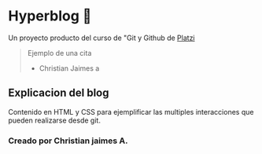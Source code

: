 # Hyperblog 💚
Un proyecto producto del  curso de "Git y Github de [Platzi](https://platzi.com/ "Platzi")
> Ejemplo de una cita 
> -  Christian Jaimes a

## Explicacion del blog
Contenido en HTML y CSS para ejemplificar las multiples interacciones que pueden realizarse desde  git. 

### Creado por Christian jaimes A.